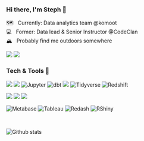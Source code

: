 ### Hi there, I'm Steph 👋

🗺️ &nbsp; Currently: Data analytics team @komoot <br>
💻 &nbsp; Former: Data lead & Senior Instructor @CodeClan <br>
🏔 &nbsp; Probably find me outdoors somewhere <br>

<p>
    <a href="https://twitter.com/_stephanieboyle" alt="Twitter logo"><img src="https://github.com/stephanieboyle/data_icons/blob/master/icons/social_icons/twitter-line-green.svg"></a>
    <a href="https://www.linkedin.com/in/stephanieboyle9/" alt="Linkedin-logo"><img src="https://github.com/stephanieboyle/data_icons/blob/master/icons/social_icons/linkedin-box-line.svg"></a>

<br>

### Tech & Tools 🧰

  <img src="https://img.shields.io/badge/-SQL-white?style=flat&logo=postgresql&logoColor=0966A7">  <img src="https://img.shields.io/badge/-Python-white?style=flat&logo=python">  ![Jupyter](https://img.shields.io/badge/-Jupyter-white?style=flat&logo=jupyter)  ![dbt](https://img.shields.io/badge/-dbt-white?style=flat&logo=dbt)   <img src="http://img.shields.io/badge/-Rstats-white?style=flat&logo=R&logoColor=1655DB"> ![Tidyverse](https://img.shields.io/badge/-Tidyverse-white?style=flat&logo=Tidyverse&logoColor=1109AE)  ![Redshift](https://img.shields.io/badge/-Redshift-white?style=flat&logo=amazonaws&logoColor=FF9900) 
  
 <img src="http://img.shields.io/badge/-Git-F1502F?style=flat&logo=git&logoColor=FFFFFF">  <img src="http://img.shields.io/badge/-Github-000000?style=flat&logo=github&logoColor=FFFFFF"> <img src="http://img.shields.io/badge/-VS%20Code-007ACC?style=flat&logo=visual%20studio%20code&logoColor=white">   
  
 ![Metabase](https://img.shields.io/badge/-Metabase-E7E6E3?style=flat&logo=Metabase)  ![Tableau](https://img.shields.io/badge/-Tableau-00083B?style=flat&logo=Tableau)  ![Redash](https://img.shields.io/badge/-Redash-white?style=flat&logo=Power%20BI&logoColor=orange) ![RShiny](https://img.shields.io/badge/-RShiny-white?style=flat&logo=R&logoColor=1655DB)    


<br>



![Github stats](https://github-readme-stats.vercel.app/api?username=stephanieboyle&show_icons=true&title_color=fff&icon_color=79ff97&text_color=9f9f9f&bg_color=151515)

